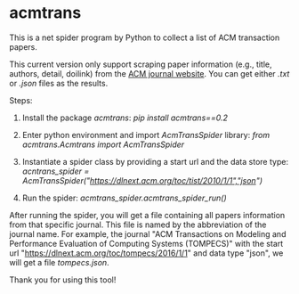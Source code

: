 # acmtrans
 This is a net spider program by Python to collect a list of ACM transaction papers.

This current version only support scraping paper information (e.g., title, authors, detail, doilink) from the [ACM journal website](https://dlnext.acm.org/journals).
You can get either *.txt* or *.json* files as the results.


Steps:
1. Install the package *acmtrans*: 
    *pip install acmtrans==0.2*

2. Enter python environment and import *AcmTransSpider* library:
    *from acmtrans.Acmtrans import AcmTransSpider*

3. Instantiate a spider class by providing a start url and the data store type:
    *acntrans_spider = AcmTransSpider("https://dlnext.acm.org/toc/tist/2010/1/1","json")*
    
4. Run the spider:
    *acmtrans_spider.acmtrans_spider_run()*
    
After running the spider, you will get a file containing all papers information from that specific journal. 
This file is named by the abbreviation of the journal name. For example, the journal "ACM Transactions on 
Modeling and Performance Evaluation of Computing Systems (TOMPECS)" with the start url 
"https://dlnext.acm.org/toc/tompecs/2016/1/1" and data type "json", we will get a file *tompecs.json*.
 
Thank you for using this tool!
